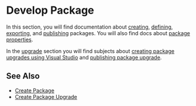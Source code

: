 
# Develop Package

In this section, you will find documentation about [creating](../package/develop-package/create-package.md), [defining](../package/develop-package/create-package.md), [exporting](../package/develop-package/create-package/export-package.md), and [publishing](develop-package/create-package/publ-packages.md) packages. You will also find docs about [package properties](../package/develop-package/create-package/configuration-options/package-properties.md). 

In the [upgrade](upgrade-package.md) section you will find subjects about [creating package upgrades using Visual Studio](../package/develop-package/create-package-upgrade/create-package-upgrade-using-vs.md) and [publishing package upgrade](../package/develop-package/create-package/publ-packages.md).
<br/>

## See Also

- [Create Package](../package/develop-package/create-package.md)
- [Create Package Upgrade](../package/develop-package/create-package-upgrade.md)

